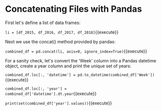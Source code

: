 # Concatenating Files with Pandas

First let's define a list of data frames:

`li = [df_2015, df_2016, df_2017, df_2018]`{{execute}}

Next we use the concat() method provided by pandas:

`combined_df = pd.concat(li, axis=0, ignore_index=True)`{{execute}}

For a sanity check, let's convert the 'Week' column into a Pandas datetime object, create a year column and print the unique set of years:


`combined_df.loc[:, 'datetime'] = pd.to_datetime(combined_df['Week'])`{{execute}}

`combined_df.loc[:, 'year'] = combined_df['datetime'].dt.year`{{execute}}


`print(set(combined_df['year'].values))`{{execute}}
